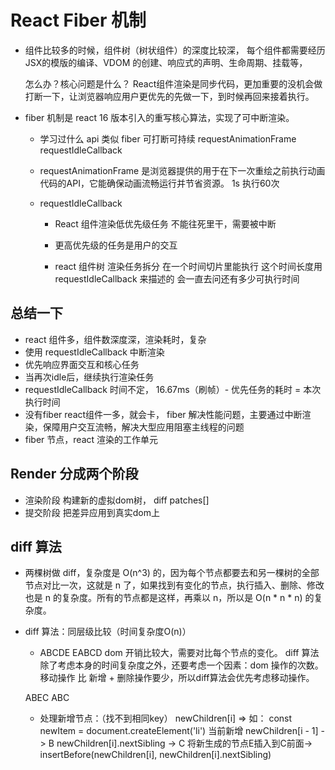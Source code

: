 # React Fiber 机制

- 组件比较多的时候，组件树（树状组件）的深度比较深，
    每个组件都需要经历 JSX的模版的编译、VDOM 的创建、响应式的声明、生命周期、挂载等，

    怎么办？核心问题是什么？
    React组件渲染是同步代码，更加重要的没机会做
    打断一下，让浏览器响应用户更优先的先做一下，到时候再回来接着执行。

- fiber 机制是 react 16 版本引入的重写核心算法，实现了可中断渲染。

    - 学习过什么 api 类似 fiber
        可打断可持续
        requestAnimationFrame
        requestIdleCallback
    
    - requestAnimationFrame
        是浏览器提供的用于在下一次重绘之前执行动画代码的API，它能确保动画流畅运行并节省资源。
        1s 执行60次

    - requestIdleCallback
        - React 组件渲染低优先级任务
            不能往死里干，需要被中断
        - 更高优先级的任务是用户的交互

        - react 组件树 渲染任务拆分
            在一个时间切片里能执行
            这个时间长度用 requestIdleCallback 来描述的
            会一直去问还有多少可执行时间

## 总结一下
- react 组件多，组件数深度深，渲染耗时，复杂
- 使用 requestIdleCallback 中断渲染
- 优先响应界面交互和核心任务
- 当再次idle后，继续执行渲染任务
- requestIdleCallback 时间不定， 16.67ms（刷帧）- 优先任务的耗时 = 本次执行时间
- 没有fiber react组件一多，就会卡， fiber 解决性能问题，主要通过中断渲染，保障用户交互流畅，解决大型应用阻塞主线程的问题
- fiber 节点，react 渲染的工作单元

## Render 分成两个阶段
- 渲染阶段 构建新的虚拟dom树， diff patches[]
- 提交阶段 把差异应用到真实dom上

## diff 算法
- 两棵树做 diff，复杂度是 O(n^3) 的，因为每个节点都要去和另一棵树的全部节点对比一次，这就是 n 了，如果找到有变化的节点，执行插入、删除、修改也是 n 的复杂度。所有的节点都是这样，再乘以 n，所以是 O(n * n * n) 的复杂度。
- diff 算法：同层级比较（时间复杂度O(n)） 
    - ABCDE  EABCD
    dom 开销比较大，需要对比每个节点的变化。
    diff 算法除了考虑本身的时间复杂度之外，还要考虑一个因素：dom 操作的次数。
    移动操作 比 新增 + 删除操作要少，所以diff算法会优先考虑移动操作。

    ABEC   ABC
    - 处理新增节点：（找不到相同key）
        newChildren[i] => 如： const newItem = document.createElement('li') 当前新增
        newChildren[i - 1] -> B
        newChildren[i].nextSibling -> C
        将新生成的节点E插入到C前面-> insertBefore(newChildren[i], newChildren[i].nextSibling)
